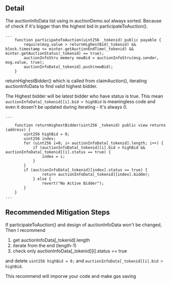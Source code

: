 ## Detail

The auctionInfoData list using in auctionDemo.sol always sorted. Because of check if it's bigger than the highest bid in participateToAuction().

```
...
    function participateToAuction(uint256 _tokenid) public payable {
        require(msg.value > returnHighestBid(_tokenid) && block.timestamp <= minter.getAuctionEndTime(_tokenid) && minter.getAuctionStatus(_tokenid) == true);
        auctionInfoStru memory newBid = auctionInfoStru(msg.sender, msg.value, true);
        auctionInfoData[_tokenid].push(newBid);
    }

```

returnHighestBidder() which is called from claimAuction(), iterating auctionInfoData to find valid highest bidder. 

The Highest bidder will be latest bidder who have status is true. This mean `auctionInfoData[_tokenid][i].bid > highBid` is meaningless code and even it dosen't be updated during iterating - It's always 0. 

```
...

    function returnHighestBidder(uint256 _tokenid) public view returns (address) {
        uint256 highBid = 0;
        uint256 index;
        for (uint256 i=0; i< auctionInfoData[_tokenid].length; i++) {
            if (auctionInfoData[_tokenid][i].bid > highBid && auctionInfoData[_tokenid][i].status == true) {
                index = i;
            }
        }
        if (auctionInfoData[_tokenid][index].status == true) {
                return auctionInfoData[_tokenid][index].bidder;
            } else {
                revert("No Active Bidder");
        }
    }
...
```

## Recommended Mitigation Steps

If participateToAuction() and design of auctionInfoData won't be changed, Then I recommend

1. get auctionInfoData[_tokenid].length
2. iterate from the end (length-1)
3. check only auctionInfoData[_tokenid][i].status == true

and delete `uint256 highBid = 0;` and `auctionInfoData[_tokenid][i].bid > highBid`. 

This recommend will imporve your code and make gas saving